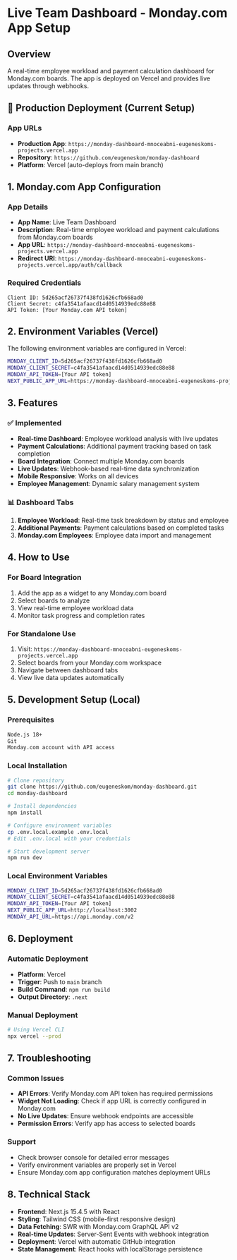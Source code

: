 # Live Team Dashboard - Monday.com App Setup

## Overview
A real-time employee workload and payment calculation dashboard for Monday.com boards. The app is deployed on Vercel and provides live updates through webhooks.

## 🚀 Production Deployment (Current Setup)

### App URLs
- **Production App**: `https://monday-dashboard-mnoceabni-eugeneskoms-projects.vercel.app`
- **Repository**: `https://github.com/eugeneskom/monday-dashboard`
- **Platform**: Vercel (auto-deploys from main branch)

## 1. Monday.com App Configuration

### App Details
- **App Name**: Live Team Dashboard
- **Description**: Real-time employee workload and payment calculations from Monday.com boards
- **App URL**: `https://monday-dashboard-mnoceabni-eugeneskoms-projects.vercel.app`
- **Redirect URI**: `https://monday-dashboard-mnoceabni-eugeneskoms-projects.vercel.app/auth/callback`

### Required Credentials
```
Client ID: 5d265acf26737f438fd1626cfb668ad0
Client Secret: c4fa3541afaacd14d0514939edc88e88
API Token: [Your Monday.com API token]
```

## 2. Environment Variables (Vercel)

The following environment variables are configured in Vercel:

```bash
MONDAY_CLIENT_ID=5d265acf26737f438fd1626cfb668ad0
MONDAY_CLIENT_SECRET=c4fa3541afaacd14d0514939edc88e88
MONDAY_API_TOKEN=[Your API token]
NEXT_PUBLIC_APP_URL=https://monday-dashboard-mnoceabni-eugeneskoms-projects.vercel.app
```

## 3. Features

### ✅ Implemented
- **Real-time Dashboard**: Employee workload analysis with live updates
- **Payment Calculations**: Additional payment tracking based on task completion
- **Board Integration**: Connect multiple Monday.com boards
- **Live Updates**: Webhook-based real-time data synchronization
- **Mobile Responsive**: Works on all devices
- **Employee Management**: Dynamic salary management system

### 📊 Dashboard Tabs
1. **Employee Workload**: Real-time task breakdown by status and employee
2. **Additional Payments**: Payment calculations based on completed tasks
3. **Monday.com Employees**: Employee data import and management

## 4. How to Use

### For Board Integration
1. Add the app as a widget to any Monday.com board
2. Select boards to analyze
3. View real-time employee workload data
4. Monitor task progress and completion rates

### For Standalone Use
1. Visit: `https://monday-dashboard-mnoceabni-eugeneskoms-projects.vercel.app`
2. Select boards from your Monday.com workspace
3. Navigate between dashboard tabs
4. View live data updates automatically

## 5. Development Setup (Local)

### Prerequisites
```bash
Node.js 18+
Git
Monday.com account with API access
```

### Local Installation
```bash
# Clone repository
git clone https://github.com/eugeneskom/monday-dashboard.git
cd monday-dashboard

# Install dependencies
npm install

# Configure environment variables
cp .env.local.example .env.local
# Edit .env.local with your credentials

# Start development server
npm run dev
```

### Local Environment Variables
```bash
MONDAY_CLIENT_ID=5d265acf26737f438fd1626cfb668ad0
MONDAY_CLIENT_SECRET=c4fa3541afaacd14d0514939edc88e88
MONDAY_API_TOKEN=[Your API token]
NEXT_PUBLIC_APP_URL=http://localhost:3002
MONDAY_API_URL=https://api.monday.com/v2
```

## 6. Deployment

### Automatic Deployment
- **Platform**: Vercel
- **Trigger**: Push to `main` branch
- **Build Command**: `npm run build`
- **Output Directory**: `.next`

### Manual Deployment
```bash
# Using Vercel CLI
npx vercel --prod
```

## 7. Troubleshooting

### Common Issues
- **API Errors**: Verify Monday.com API token has required permissions
- **Widget Not Loading**: Check if app URL is correctly configured in Monday.com
- **No Live Updates**: Ensure webhook endpoints are accessible
- **Permission Errors**: Verify app has access to selected boards

### Support
- Check browser console for detailed error messages
- Verify environment variables are properly set in Vercel
- Ensure Monday.com app configuration matches deployment URLs

## 8. Technical Stack

- **Frontend**: Next.js 15.4.5 with React
- **Styling**: Tailwind CSS (mobile-first responsive design)
- **Data Fetching**: SWR with Monday.com GraphQL API v2
- **Real-time Updates**: Server-Sent Events with webhook integration
- **Deployment**: Vercel with automatic GitHub integration
- **State Management**: React hooks with localStorage persistence
